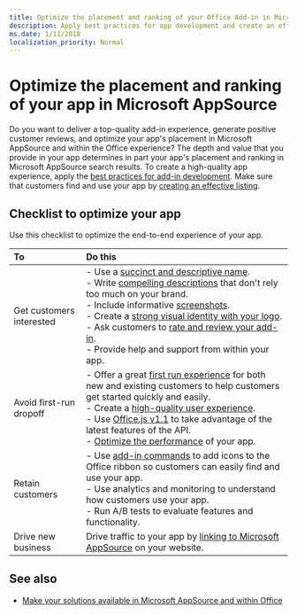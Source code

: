```yaml
---
title: Optimize the placement and ranking of your Office Add-in in Microsoft AppSource
description: Apply best practices for app development and create an effective Microsoft AppSource listing.
ms.date: 1/11/2018
localization_priority: Normal
---
```


# Optimize the placement and ranking of your app in Microsoft AppSource

Do you want to deliver a top-quality add-in experience, generate positive customer reviews, and optimize your app's placement in Microsoft AppSource and within the Office experience? The depth and value that you provide in your app determines in part your app's placement and ranking in Microsoft AppSource search results. To create a high-quality app experience, apply the [best practices for add-in development](https://docs.microsoft.com/office/dev/add-ins/overview/add-in-development-best-practices). Make sure that customers find and use your app by [creating an effective listing](create-effective-office-store-listings.md). 

## Checklist to optimize your app

Use this checklist to optimize the end-to-end experience of your app.

|**To**|**Do this**|
|:-----|:-----|
|Get customers interested| - Use a [succinct and descriptive name](create-effective-office-store-listings.md#use-a-succinct-and-descriptive-name).<br/>- Write [compelling descriptions](create-effective-office-store-listings.md#write-compelling-descriptions) that don't rely too much on your brand.<br/>- Include informative [screenshots](craft-effective-appsource-store-images.md).<br/>- Create a [strong visual identity with your logo](create-effective-office-store-listings.md#create-a-consistent-visual-identity).<br/>- Ask customers to [rate and review your add-in](create-effective-office-store-listings.md#use-ratings-and-reviews).<br/>- Provide help and support from within your app.|
|Avoid first-run dropoff| - Offer a great [first run experience](https://docs.microsoft.com/office/dev/add-ins/overview/add-in-development-best-practices#create-an-engaging-first-run-experience) for both new and existing customers to help customers get started quickly and easily. <br/>- Create a [high-quality user experience](https://docs.microsoft.com/office/dev/add-ins/overview/add-in-development-best-practices#apply-ux-design-principles).<br/>- Use [Office.js v1.1](https://docs.microsoft.com/office/dev/add-ins/develop/update-your-javascript-api-for-office-and-manifest-schema-version) to take advantage of the latest features of the API.<br/>- [Optimize the performance](https://docs.microsoft.com/office/dev/add-ins/overview/add-in-development-best-practices#optimize-and-monitor-add-in-performance) of your app.|
|Retain customers| - Use [add-in commands](https://docs.microsoft.com/office/dev/add-ins/overview/add-in-development-best-practices#use-add-in-commands) to add icons to the Office ribbon so customers can easily find and use your app.<br/>- Use analytics and monitoring to understand how customers use your app.<br/>- Run A/B tests to evaluate features and functionality.|
|Drive new business|Drive traffic to your app by [linking to Microsoft AppSource](promote-your-office-store-solution.md) on your website.|

## See also

- [Make your solutions available in Microsoft AppSource and within Office](submit-to-appsource-via-partner-center.md)  
